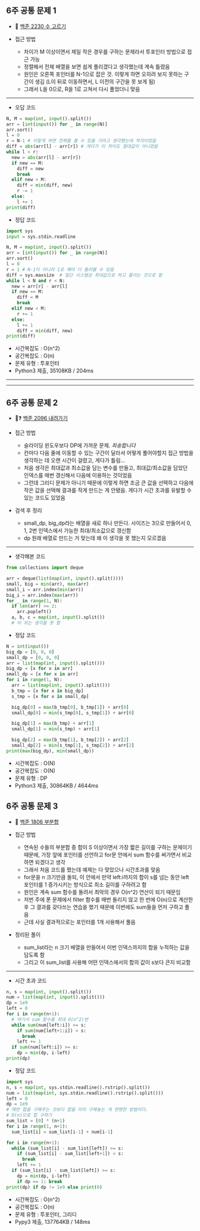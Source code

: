 ## 6주 공통 문제 1
* 🥇 [백준 2230 수 고르기](https://www.acmicpc.net/problem/2230)

* 접근 방법
	* 차이가 M 이상이면서 제일 작은 경우를 구하는 문제라서 투포인터 방법으로 접근 가능  
  * 정렬해서 전체 배열을 보면 쉽게 풀리겠다고 생각했는데 계속 틀렸음  
  * 원인은 오른쪽 포인터를 N-1으로 잡은 것. 이렇게 하면 오히려 보지 못하는 구간이 생김 (L이 뒤로 이동하면서, L 이전의 구간을 못 보게 됨)  
  * 그래서 L을 0으로, R을 1로 고쳐서 다시 풀었더니 맞음  
   
---
* 오답 코드
```python
N, M = map(int, input().split())
arr = [int(input()) for _ in range(N)]
arr.sort()
l = 0
r = N-1 # 이렇게 하면 전체를 볼 수 있을 거라고 생각했는데 착각이었음
diff = abs(arr[l] - arr[r]) # 게다가 이 차이도 절대값이 아니었음
while l < r:
  new = abs(arr[l] - arr[r])
  if new == M:
    diff = new
    break
  elif new > M:
    diff = min(diff, new)
    r -= 1
  else:
    l += 1
print(diff)
```

* 정답 코드
```python
import sys
input = sys.stdin.readline

N, M = map(int, input().split())
arr = [int(input()) for _ in range(N)]
arr.sort()
l = 0
r = 1 # N-1이 아니라 1로 해야 다 둘러볼 수 있음
diff = sys.maxsize  # 일단 시스템상 최대값으로 하고 줄이는 것으로 함
while l < N and r < N:
  new = arr[r] - arr[l]
  if new == M:
    diff = M
    break
  elif new < M:
    r += 1
  else:
    l += 1
    diff = min(diff, new)
print(diff)
```
- 시간복잡도 : O(n^2)
- 공간복잡도 : O(n)
- 문제 유형 : 투포인터
- Python3 제출, 35108KB / 204ms
---
---
## 6주 공통 문제 2
* 🥇❓ [백준 2096 내려가기](https://www.acmicpc.net/problem/2096)
* 접근 방법
	* 슬라이딩 윈도우보다 DP에 가까운 문제. *죄송합니다*  
  * 칸마다 다음 줄에 이동할 수 있는 구간이 달라서 어떻게 풀어야할지 접근 방법을 생각하는 데 오랜 시간이 걸렸고, 게다가 틀림...  
  * 처음 생각은 최대값과 최소값을 담는 변수를 만들고, 최대값/최소값을 담았던 인덱스를 매번 갱신해서 다음에 이용하는 것이었음
  * 그런데 그리디 문제가 아니기 때문에 이렇게 하면 조금 큰 값을 선택하고 다음에 작은 값을 선택해 결과를 작게 만드는 게 안됐음. 게다가 시간 초과를 유발할 수 있는 코드도 있었음  
  
* 검색 후 정리
  * small_dp, big_dp라는 배열을 새로 하나 만든다. 사이즈는 3으로 만들어서 0, 1, 2번 인덱스에서 가능한 최대/최소값으로 갱신함  
  * dp 원래 배열로 만드는 거 맞는데 왜 이 생각을 못 했는지 모르겠음  
---
* 생각해본 코드
```python
from collections import deque

arr = deque(list(map(int, input().split())))
small, big = min(arr), max(arr)
small_i = arr.index(min(arr))
big_i = arr.index(max(arr))
for _ in range(1, N):
  if len(arr) >= 2:
    arr.popleft()
  a, b, c = map(int, input().split())
  # 이 뒤는 생각을 못 함
```

* 정답 코드
```python
N = int(input())
big_dp = [0, 0, 0]
small_dp = [0, 0, 0]
arr = list(map(int, input().split()))
big_dp = [x for x in arr]
small_dp = [x for x in arr]
for i in range(1, N):
  arr = list(map(int, input().split()))
  b_tmp = [x for x in big_dp]
  s_tmp = [x for x in small_dp]

  big_dp[0] = max(b_tmp[0], b_tmp[1]) + arr[0]
  small_dp[0] = min(s_tmp[0], s_tmp[1]) + arr[0]

  big_dp[1] = max(b_tmp) + arr[1]
  small_dp[1] = min(s_tmp) + arr[1]

  big_dp[2] = max(b_tmp[1], b_tmp[2]) + arr[2]
  small_dp[2] = min(s_tmp[1], s_tmp[2]) + arr[2]
print(max(big_dp), min(small_dp))
```
- 시간복잡도 : O(N)
- 공간복잡도 : O(N)
- 문제 유형 : DP
- Python3 제출, 30864KB / 4644ms

## 6주 공통 문제 3
* 🥇 [백준 1806 부분합](https://www.acmicpc.net/problem/1806)
  
* 접근 방법
	* 연속된 수들의 부분합 중 합이 S 이상이면서 가장 짧은 길이를 구하는 문제이기 때문에, 가장 앞에 포인터를 선언하고 for문 안에서 sum 함수를 써가면서 비교하면 되겠다고 생각  
  * 그래서 처음 코드를 짰는데 예제는 다 맞았으나 시간초과를 맞음
  * for문을 n 크기만큼 돌되, 이 안에서 만약 left:i까지의 합이 s를 넘는 동안 left 포인터를 1 증가시키는 방식으로 최소 길이를 구하려고 함  
  * 원인은 계속 sum 함수를 돌려서 최악의 경우 O(n^2) 연산이 되기 때문임  
  * 저번 주에 푼 문제에서 filter 함수를 매번 돌리지 않고 한 번에 O(n)으로 계산한 후 그 결과를 갖다쓰는 연습을 했기 때문에 이번에도 sum들을 먼저 구하고 풀음  
  * 근데 사실 결과적으로는 포인터를 1개 사용해서 풀음
   
* 정리된 풀이
	* sum_list라는 n 크기 배열을 만들어서 이번 인덱스까지의 합을 누적하는 값을 담도록 함  
  * 그리고 이 sum_list를 사용해 어떤 인덱스에서의 합의 값이 s보다 큰지 비교함  
  
---
* 시간 초과 코드
```python
n, s = map(int, input().split())
num = list(map(int, input().split()))
dp = 1e9
left = 0
for i in range(n+1):
  # 여기서 sum 함수를 최대 O(n^2)번
  while sum(num[left:i]) >= s:
    if sum(num[left+1:i]) < s:
      break
    left += 1
  if sum(num[left:i]) >= s:
    dp = min(dp, i-left)
print(dp)
```

* 정답 코드
```python
import sys
n, s = map(int, sys.stdin.readline().rstrip().split())
num = list(map(int, sys.stdin.readline().rstrip().split()))
left = 0
dp = 1e9
# 매번 합을 구해주는 것보다 합을 미리 구해놓는 게 현명한 방법이다. 
# O(n)으로 합 구하기
sum_list = [0] * (n+1)
for i in range(1, n+1):
  sum_list[i] = sum_list[i-1] + num[i-1]

for i in range(n+1):
  while (sum_list[i] - sum_list[left]) >= s:
    if (sum_list[i] - sum_list[left+1]) < s:
      break
    left += 1
  if (sum_list[i] - sum_list[left]) >= s:
    dp = min(dp, i-left)
    if dp == 1: break
print(dp) if dp != 1e9 else print(0)
```
- 시간복잡도 : O(n^2)
- 공간복잡도 : O(n)
- 문제 유형 : 투포인터, 그리디
- Pypy3 제출, 137764KB / 148ms